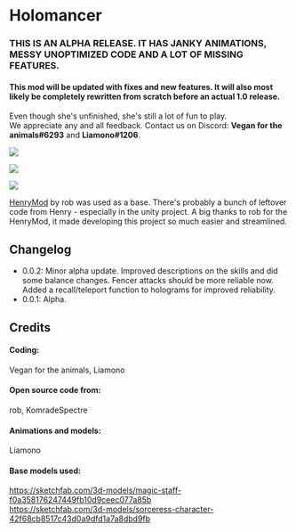 # Holomancer
### **THIS IS AN ALPHA RELEASE. IT HAS JANKY ANIMATIONS, MESSY UNOPTIMIZED CODE AND A LOT OF MISSING FEATURES.**
#### This mod will be updated with fixes and new features. It will also most likely be completely rewritten from scratch before an actual 1.0 release.
Even though she's unfinished, she's still a lot of fun to play.  
We appreciate any and all feedback. Contact us on Discord: **Vegan for the animals#6293** and **Liamono#1206**.

[![](https://cdn.discordapp.com/attachments/835219836585377812/839981261984366602/Screenshot_159.png)]()

[![](https://cdn.discordapp.com/attachments/835219836585377812/839981267915505724/Screenshot_160.png)]()

[![](https://cdn.discordapp.com/attachments/835219836585377812/839981271614619668/Screenshot_161.png)]()

[HenryMod](https://github.com/ArcPh1r3/HenryTutorial) by rob was used as a base. There's probably a bunch of leftover code from Henry - especially in the unity project. A big thanks to rob for the HenryMod, it made developing this project so much easier and streamlined.

## Changelog
- 0.0.2: Minor alpha update. Improved descriptions on the skills and did some balance changes. Fencer attacks should be more reliable now. Added a recall/teleport function to holograms for improved reliability. 
- 0.0.1: Alpha.

## Credits  
#### Coding:
Vegan for the animals, Liamono
#### Open source code from:
rob, KomradeSpectre
#### Animations and models:
Liamono
#### Base models used:
https://sketchfab.com/3d-models/magic-staff-f0a358176247449fb10d9ceec077a85b  
https://sketchfab.com/3d-models/sorceress-character-42f68cb8517c43d0a9dfd1a7a8dbd9fb
